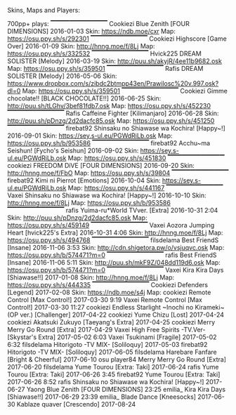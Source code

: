 Skins, Maps and Players:

700pp+ plays:
▔▔▔▔▔▔▔▔▔▔▔▔
Cookiezi	Blue Zenith [FOUR DIMENSIONS] 2016-01-03
Skin: https://ndb.moe/cxr
Map: https://osu.ppy.sh/s/292301
▔▔▔▔▔▔▔▔▔▔▔▔
Cookiezi	Highscore [Game Over] 2016-01-09
Skin: http://hnng.moe/f/8Lj
Map: https://osu.ppy.sh/s/332532
▔▔▔▔▔▔▔▔▔▔▔▔
Hvick225      DREAM SOLISTER [Melody] 2016-03-19
Skin: http://puu.sh/akyjR/4ee11b9682.osk
Map: https://osu.ppy.sh/s/359501
▔▔▔▔▔▔▔▔▔▔▔▔
Rafis	        DREAM SOLISTER [Melody] 2016-05-06
Skin: https://www.dropbox.com/s/zibdc2btmpp43en/Prawilosc%20v.997.osk?dl=0
Map: https://osu.ppy.sh/s/359501
▔▔▔▔▔▔▔▔▔▔▔▔
Cookiezi	Gimme chocolate!! [BLACK CHOCOLATE!!] 2016-06-25
Skin: http://puu.sh/tLGhv/3bef81fdb7.osk 
Map: https://osu.ppy.sh/s/452230
▔▔▔▔▔▔▔▔▔▔▔▔
Rafis	        Caffeine Fighter [Kilimanjaro] 2016-06-28
Skin: http://puu.sh/pDnzg/2d2dacfc85.osk
Map: https://osu.ppy.sh/s/451250
▔▔▔▔▔▔▔▔▔▔▔▔
firebat92	Shinsaku no Shiawase wa Kochira! [Happy~!] 2016-09-01
Skin: https://sey.s-ul.eu/PGWdRiLb.osk
Map: https://osu.ppy.sh/b/953586
▔▔▔▔▔▔▔▔▔▔▔▔
firebat92	Acchu~ma Seishun! [Fycho's Seishun] 2016-09-02
Skin: https://sey.s-ul.eu/PGWdRiLb.osk
Map: https://osu.ppy.sh/s/451830
▔▔▔▔▔▔▔▔▔▔▔▔
cookiezi	FREEDOM DiVE [FOUR DIMENSIONS] 2016-09-20
Skin: http://hnng.moe/f/FbO
Map: https://osu.ppy.sh/s/39804
▔▔▔▔▔▔▔▔▔▔▔▔
firebat92	Kimi ni Pierrot [Emotions] 2016-10-04
Skin: https://sey.s-ul.eu/PGWdRiLb.osk
Map: https://osu.ppy.sh/s/441167
▔▔▔▔▔▔▔▔▔▔▔▔
Vaxei	        Shinsaku no Shiawase wa Kochira! [Happy~!] 2016-10-10
Skin: http://hnng.moe/f/8Lj
Map: https://osu.ppy.sh/b/953586
▔▔▔▔▔▔▔▔▔▔▔▔
rafis	        Yuima-ru*World TVver. [Extra] 2016-10-31 2:04
Skin: http://puu.sh/pDnzg/2d2dacfc85.osk
Map: https://osu.ppy.sh/s/459149
▔▔▔▔▔▔▔▔▔▔▔▔
Vaxei	        Aozora Jumping Heart [hvick225's Extra] 2016-10-31 4:06
Skin: http://hnng.moe/f/8Lj
Map: https://osu.ppy.sh/s/494768
▔▔▔▔▔▔▔▔▔▔▔▔
filsdelama	Best FriendS [Insane] 2016-11-06 3:53
Skin:  http://cdn.shigetora.pw/o/vsjuqvc.osk 
Map: https://osu.ppy.sh/b/574471?m=0
▔▔▔▔▔▔▔▔▔▔▔▔
rafis	        Best FriendS [Insane] 2016-11-06 5:11
Skin: http://puu.sh/mkF9Z/048dd119d6.osk
Map: https://osu.ppy.sh/b/574471?m=0
▔▔▔▔▔▔▔▔▔▔▔▔
Vaxei	        Kira Kira Days [Shiawase!!] 2017-01-08
Skin: http://hnng.moe/f/8Lj
Map: https://osu.ppy.sh/s/444335
▔▔▔▔▔▔▔▔▔▔▔▔
Cookiezi        Defenders [Legend] 2017-02-08
Skin: https://ndb.moe/s4j
Map: 
cookiezi	Remote Control [Max Control!] 2017-03-30 9:19
Vaxei	        Remote Control [Max Control!] 2017-03-30 11:27
cookiezi	Endless Starlight ~Inochi no Kirameki~ (OP ver.) [Challenger] 2017-04-22
cookiezi	Yume Chizu [Lost] 2017-04-24
cookiezi	Akatsuki Zukuyo [Taeyang's Extra] 2017-04-25
cookiezi	Merry Merry Go Round [Extra] 2017-04-29
Vaxei	        High Free Spirits -TV.Ver- [Skystar's Extra] 2017-05-02 6:03
Vaxei	        Tsukinami [Fragile] 2017-05-02 6:32
filsdelama	Hitorigoto -TV MIX- [Soliloquy] 2017-05-03
firebat92	Hitorigoto -TV MIX- [Soliloquy] 2017-06-05
filsdelama	Harebare Fanfare [Bright & Cheerful] 2017-06-10
osu player84	Merry Merry Go Round [Extra] 2017-06-20
filsdelama	Yume Tourou [Extra: Taki] 2017-06-24
rafis	        Yume Tourou [Extra: Taki] 2017-06-26 3:45
firebat92	Yume Tourou [Extra: Taki] 2017-06-26 8:52
rafis	        Shinsaku no Shiawase wa Kochira! [Happy~!] 2017-06-27
Yaong	        Blue Zenith [FOUR DIMENSIONS] 23:25
emilia_	        Kira Kira Days [Shiawase!!] 2017-06-29 23:39
emilia_	        Blade Dance [Kneesocks] 2017-06-30
Kablaze	        quaver [Crescendo] 2017-08-24

